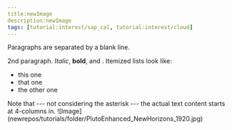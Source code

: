 ```yaml
---
title:newImage
description:newImage
tags: [tutorial:interest/sap_cal, tutorial:interest/cloud]
---
```


Paragraphs are separated by a blank line.

2nd paragraph. *Italic*, **bold**, and . Itemized lists
look like:

  * this one
  * that one
  * the other one

Note that --- not considering the asterisk --- the actual text
content starts at 4-columns in.
![Image] (newrepos/tutorials/folder/PlutoEnhanced_NewHorizons_1920.jpg)

